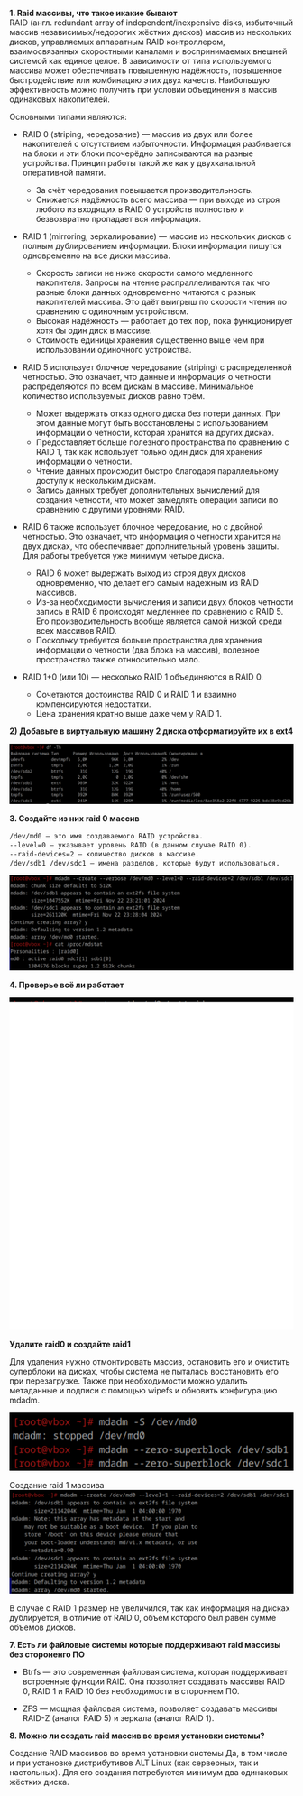 **1. Raid массивы, что такое икакие бывают**  
RAID (англ. redundant array of independent/inexpensive disks, избыточный массив независимых/недорогих жёстких дисков) массив из нескольких дисков, управляемых аппаратным  RAID контроллером,
взаимосвязанных скоростными каналами и воспринимаемых внешней системой как единое целое.
В зависимости от типа используемого массива может обеспечивать повышенную надёжность, повышенное быстродействие или комбинацию этих двух качеств.
Наибольшую эффективность можно получить при условии объединения в массив одинаковых накопителей.  

Основными типами являются:  
- RAID 0 (striping, чередование) — массив из двух или более накопителей с отсутствием избыточности. Информация разбивается на блоки и эти блоки поочерёдно записываются на разные устройства. Принцип работы такой же как у двухканальной оперативной памяти.
    - За счёт чередования повышается производительность. 
    - Снижается надёжность всего массива — при выходе из строя любого из входящих в RAID 0 устройств полностью и
    безвозвратно пропадает вся информация.  

- RAID 1 (mirroring, зеркалирование) — массив из нескольких дисков с полным дублированием информации. Блоки информации пишутся одновременно на все диски массива.
    - Скорость записи не ниже скорости самого медленного накопителя. Запросы на чтение распраллеливаются так что разные блоки данных одновременно читаются с разных накопителей массива. Это даёт выигрыш по скорости чтения по сравнению с одиночным устройством.
    - Высокая надёжность — работает до тех пор, пока функционирует хотя бы один диск в массиве.  
    - Стоимость единицы хранения существенно выше чем при использовании одиночного устройства.

- RAID 5 использует блочное чередование (striping) с распределенной четностью. Это означает, что данные и информация о четности распределяются по всем дискам в массиве. Минимальное количество используемых дисков равно трём.
    - Может выдержать отказ одного диска без потери данных. При этом данные могут быть восстановлены с использованием информации о четности, которая хранится на других дисках.
    - Предоставляет больше полезного пространства по сравнению с RAID 1, так как использует только один диск для хранения информации о четности.
    - Чтение данных происходит быстро благодаря параллельному доступу к нескольким дискам.
    - Запись данных требует дополнительных вычислений для создания четности, что может замедлять операции записи по сравнению с другими уровнями RAID.

- RAID 6 также использует блочное чередование, но с двойной четностью. Это означает, что информация о четности хранится на двух дисках, что обеспечивает дополнительный уровень защиты. Для работы требуется уже минимум четыре диска.
    - RAID 6 может выдержать выход из строя двух дисков одновременно, что делает его самым надежным из RAID массивов.
    - Из-за необходимости вычисления и записи двух блоков четности запись в RAID 6 происходят медленнее по сравнению с RAID 5. Его производительность вообще является самой низкой среди всех массивов RAID.
    - Поскольку требуется больше пространства для хранения информации о четности (два блока на массив), полезное пространство также отнносительно мало.

- RAID 1+0 (или 10) — несколько RAID 1 объединяются в RAID 0.
    - Сочетаются достоинства RAID 0 и RAID 1 и взаимно компенсируются недостатки.
    - Цена хранения кратно выше даже чем у RAID 1. 

**2) Добавьте в виртуальную машину 2 диска отформатируйте их в ext4**

![alt text](<Снимок экрана 2024-11-22 233421.png>)

**3. Создайте из них raid 0 массив**

```
/dev/md0 — это имя создаваемого RAID устройства.
--level=0 — указывает уровень RAID (в данном случае RAID 0).
--raid-devices=2 — количество дисков в массиве.
/dev/sdb1 /dev/sdc1 — имена разделов, которые будут использоваться.
```
![alt text](<Снимок экрана 2024-11-22 233818.png>)

**4. Проверье всё ли работает**

![alt text](image.png)

**Удалите raid0 и создайте raid1**

Для удаления нужно отмонтировать массив, остановить его и очистить суперблоки на дисках, чтобы система не пыталась восстановить его при перезагрузке. Также при необходимости можно удалить метаданные и подписи с помощью wipefs и обновить конфигурацию mdadm.

![alt text](image-1.png)

Создание raid 1 массива
![alt text](image-2.png)

В случае с RAID 1 размер не увеличился, так как информация на дисках дублируется, в отличие от RAID 0, объем которого был равен сумме объемов дисков.

**7. Есть ли файловые системы которые поддерживают raid массивы без стороненго ПО**

 - Btrfs — это современная файловая система, которая поддерживает встроенные функции RAID. Она позволяет создавать массивы RAID 0, RAID 1 и RAID 10 без необходимости в стороннем ПО.

- ZFS — мощная файловая система, позволяет создавать массивы RAID-Z (аналог RAID 5) и зеркала (аналог RAID 1).

**8. Можно ли создать raid массив во время установки системы?**

Создание RAID массивов во время установки системы
Да, в том числе и при установке дистрибутивов ALT Linux (как серверных, так и настольных). Для его создания потребуются минимум два одинаковых жёстких диска.
